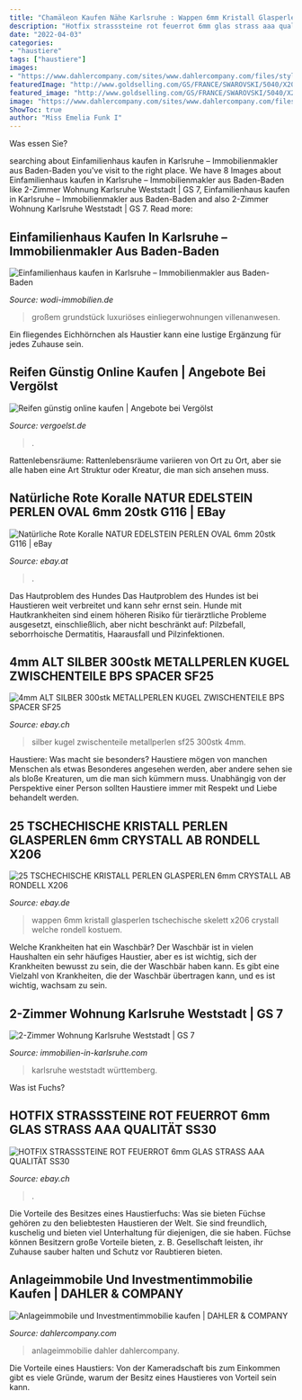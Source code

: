 ```yaml
---
title: "Chamäleon Kaufen Nähe Karlsruhe : Wappen 6mm Kristall Glasperlen Tschechische Skelett X206 Crystall Welche Rondell Kostuem"
description: "Hotfix strasssteine rot feuerrot 6mm glas strass aaa qualität ss30"
date: "2022-04-03"
categories:
- "haustiere"
tags: ["haustiere"]
images:
- "https://www.dahlercompany.com/sites/www.dahlercompany.com/files/styles/call_to_action/public/2016/abendfoto_neu.jpg?itok=Y--Zj1oZ"
featuredImage: "http://www.goldselling.com/GS/FRANCE/SWAROVSKI/5040/X206_1.jpg"
featured_image: "http://www.goldselling.com/GS/FRANCE/SWAROVSKI/5040/X206_1.jpg"
image: "https://www.dahlercompany.com/sites/www.dahlercompany.com/files/styles/call_to_action/public/2016/abendfoto_neu.jpg?itok=Y--Zj1oZ"
ShowToc: true
author: "Miss Emelia Funk I"
---
```



Was essen Sie?

	

		
searching about Einfamilienhaus kaufen in Karlsruhe – Immobilienmakler aus Baden-Baden you've visit to the right place. We have 8 Images about Einfamilienhaus kaufen in Karlsruhe – Immobilienmakler aus Baden-Baden like 2-Zimmer Wohnung Karlsruhe Weststadt | GS 7, Einfamilienhaus kaufen in Karlsruhe – Immobilienmakler aus Baden-Baden and also 2-Zimmer Wohnung Karlsruhe Weststadt | GS 7. Read more:
		
    
## Einfamilienhaus Kaufen In Karlsruhe – Immobilienmakler Aus Baden-Baden

<img loading=lazy src="https://www.wodi-immobilien.de/upload/cache/phpThumb_cache_srcf06a0106bba1bee4beeef7eb02313e3c_par7e8a530d2009423a9d492f5e744cd329_dat1601544050.jpeg" onerror="this.onerror=null;this.src='https://tse2.mm.bing.net/th?id=OIP.VzqVIKIs4-3ttvhc66wifQHaJ4&amp;pid=15.1';" alt="Einfamilienhaus kaufen in Karlsruhe – Immobilienmakler aus Baden-Baden">

_Source: wodi-immobilien.de_

>großem grundstück luxuriöses einliegerwohnungen villenanwesen. 

	

Ein fliegendes Eichhörnchen als Haustier kann eine lustige Ergänzung für jedes Zuhause sein.

    
## Reifen Günstig Online Kaufen | Angebote Bei Vergölst

<img loading=lazy src="https://vergoelst.de/content/dam/contitrade/vergoelst/teaser_580x580_final/marken_580x580/continental/Conti_UHP14_Speed_V2_580x580px.png.transform/480w/img.jpg" onerror="this.onerror=null;this.src='https://tse4.mm.bing.net/th?id=OIP.5CRuwcOfscHkLqRtHzQy1wHaHa&amp;pid=15.1';" alt="Reifen günstig online kaufen | Angebote bei Vergölst">

_Source: vergoelst.de_

>. 

	

Rattenlebensräume: Rattenlebensräume variieren von Ort zu Ort, aber sie alle haben eine Art Struktur oder Kreatur, die man sich ansehen muss.

    
## Natürliche Rote Koralle NATUR EDELSTEIN PERLEN OVAL 6mm 20stk G116 | EBay

<img loading=lazy src="https://www.goldselling.com/GS/FRANCE/G_STONE/G116.jpg" onerror="this.onerror=null;this.src='https://tse4.mm.bing.net/th?id=OIP.JPBp1BfDhp1LUyegNnSjFQHaGL&amp;pid=15.1';" alt="Natürliche Rote Koralle NATUR EDELSTEIN PERLEN OVAL 6mm 20stk G116 | eBay">

_Source: ebay.at_

>. 

	

Das Hautproblem des Hundes
Das Hautproblem des Hundes ist bei Haustieren weit verbreitet und kann sehr ernst sein. Hunde mit Hautkrankheiten sind einem höheren Risiko für tierärztliche Probleme ausgesetzt, einschließlich, aber nicht beschränkt auf: Pilzbefall, seborrhoische Dermatitis, Haarausfall und Pilzinfektionen.

    
## 4mm ALT SILBER 300stk METALLPERLEN KUGEL ZWISCHENTEILE BPS SPACER SF25

<img loading=lazy src="http://www.goldselling.com/GS/FRANCE/BEADS/R270_3.JPG" onerror="this.onerror=null;this.src='https://tse1.mm.bing.net/th?id=OIP.nZPbzcH8aL-9YdxeQVPt5AHaH3&amp;pid=15.1';" alt="4mm ALT SILBER 300stk METALLPERLEN KUGEL ZWISCHENTEILE BPS SPACER SF25">

_Source: ebay.ch_

>silber kugel zwischenteile metallperlen sf25 300stk 4mm. 

	

Haustiere: Was macht sie besonders?
Haustiere mögen von manchen Menschen als etwas Besonderes angesehen werden, aber andere sehen sie als bloße Kreaturen, um die man sich kümmern muss. Unabhängig von der Perspektive einer Person sollten Haustiere immer mit Respekt und Liebe behandelt werden.

    
## 25 TSCHECHISCHE KRISTALL PERLEN GLASPERLEN 6mm CRYSTALL AB RONDELL X206

<img loading=lazy src="http://www.goldselling.com/GS/FRANCE/SWAROVSKI/5040/X206_1.jpg" onerror="this.onerror=null;this.src='https://tse3.mm.bing.net/th?id=OIP.y3L6bItlpsp0NW95lAv7SQHaFs&amp;pid=15.1';" alt="25 TSCHECHISCHE KRISTALL PERLEN GLASPERLEN 6mm CRYSTALL AB RONDELL X206">

_Source: ebay.de_

>wappen 6mm kristall glasperlen tschechische skelett x206 crystall welche rondell kostuem. 

	

Welche Krankheiten hat ein Waschbär?
Der Waschbär ist in vielen Haushalten ein sehr häufiges Haustier, aber es ist wichtig, sich der Krankheiten bewusst zu sein, die der Waschbär haben kann. Es gibt eine Vielzahl von Krankheiten, die der Waschbär übertragen kann, und es ist wichtig, wachsam zu sein.

    
## 2-Zimmer Wohnung Karlsruhe Weststadt | GS 7

<img loading=lazy src="https://www.immobilien-in-karlsruhe.com/wp-content/uploads/2020/06/Wohnzimmer1-1200x900.jpg" onerror="this.onerror=null;this.src='https://tse4.mm.bing.net/th?id=OIP.oIcKa3eCh7qOKTkV2KgSwAHaFj&amp;pid=15.1';" alt="2-Zimmer Wohnung Karlsruhe Weststadt | GS 7">

_Source: immobilien-in-karlsruhe.com_

>karlsruhe weststadt württemberg. 

	

Was ist Fuchs?

    
## HOTFIX STRASSSTEINE ROT FEUERROT 6mm GLAS STRASS AAA QUALITÄT SS30

<img loading=lazy src="http://www.goldselling.com/GS/FRANCE/HOTFIX/0425.JPG" onerror="this.onerror=null;this.src='https://tse4.mm.bing.net/th?id=OIP.raAkncMO4PB0YtNBHObudAHaFt&amp;pid=15.1';" alt="HOTFIX STRASSSTEINE ROT FEUERROT 6mm GLAS STRASS AAA QUALITÄT SS30">

_Source: ebay.ch_

>. 

	

Die Vorteile des Besitzes eines Haustierfuchs: Was sie bieten
Füchse gehören zu den beliebtesten Haustieren der Welt. Sie sind freundlich, kuschelig und bieten viel Unterhaltung für diejenigen, die sie haben. Füchse können Besitzern große Vorteile bieten, z. B. Gesellschaft leisten, ihr Zuhause sauber halten und Schutz vor Raubtieren bieten.

    
## Anlageimmobile Und Investmentimmobilie Kaufen | DAHLER &amp; COMPANY

<img loading=lazy src="https://www.dahlercompany.com/sites/www.dahlercompany.com/files/styles/call_to_action/public/2016/abendfoto_neu.jpg?itok=Y--Zj1oZ" onerror="this.onerror=null;this.src='https://tse2.mm.bing.net/th?id=OIP.yFy44QE_SdSuFnCO7dQqdQHaDd&amp;pid=15.1';" alt="Anlageimmobile und Investmentimmobilie kaufen | DAHLER &amp; COMPANY">

_Source: dahlercompany.com_

>anlageimmobilie dahler dahlercompany. 

	

Die Vorteile eines Haustiers: Von der Kameradschaft bis zum Einkommen gibt es viele Gründe, warum der Besitz eines Haustieres von Vorteil sein kann.

